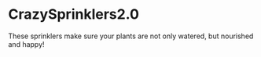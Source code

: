 # CrazySprinklers2.0
These sprinklers make sure your plants are not only watered, but nourished and happy!
